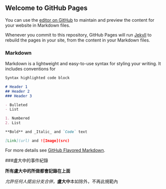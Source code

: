 ## Welcome to GitHub Pages

You can use the [editor on GitHub](https://github.com/Noyryk/slite/edit/master/README.md) to maintain and preview the content for your website in Markdown files.

Whenever you commit to this repository, GitHub Pages will run [Jekyll](https://jekyllrb.com/) to rebuild the pages in your site, from the content in your Markdown files.

### Markdown

Markdown is a lightweight and easy-to-use syntax for styling your writing. It includes conventions for

```markdown
Syntax highlighted code block

# Header 1
## Header 2
### Header 3

- Bulleted
- List

1. Numbered
2. List

**Bold** and _Italic_ and `Code` text

[Link](url) and ![Image](src)
```

For more details see [GitHub Flavored Markdown](https://guides.github.com/features/mastering-markdown/).

###盧大中的事件紀錄

**所有盧大中的所做都會記錄在上面**

_允許任何人提出分支合併_，**盧大中**本如除外，不再此規範內


